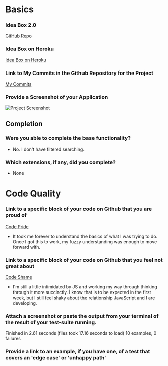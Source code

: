 # Basics

### Idea Box 2.0
[GitHub Repo](https://github.com/Automatic365/idea-box-2.0)

### Idea Box on Heroku
[Idea Box on Heroku](https://idea-box-2-the-reckoning.herokuapp.com/)

### Link to My Commits in the Github Repository for the Project
[My Commits](https://github.com/Automatic365/idea-box-2.0/commits/master)

### Provide a Screenshot of your Application
![Project Screenshot](http://oi68.tinypic.com/209lelx.jpg)

## Completion

### Were you able to complete the base functionality?
* No. I don't have filtered searching.

### Which extensions, if any, did you complete?
* None

# Code Quality

### Link to a specific block of your code on Github that you are proud of

[Code Pride](https://github.com/Automatic365/idea-box-2.0/blob/ced1056b96fcbef38cb59a8607b7509f6720ad43/app/assets/javascripts/create_idea.js)
* It took me forever to understand the basics of what I was trying to do. Once I got this to work, my fuzzy understanding was enough to move forward with.

### Link to a specific block of your code on Github that you feel not great about

[Code Shame](https://github.com/Automatic365/idea-box-2.0)
* I'm still a little intimidated by JS and working my way through thinking through it more succinctly. I know that is to be expected in the first week, but I still feel shaky about the relationship JavaScript and I are developing.

### Attach a screenshot or paste the output from your terminal of the result of your test-suite running.

Finished in 2.61 seconds (files took 17.16 seconds to load)
10 examples, 0 failures

### Provide a link to an example, if you have one, of a test that covers an 'edge case' or 'unhappy path'
